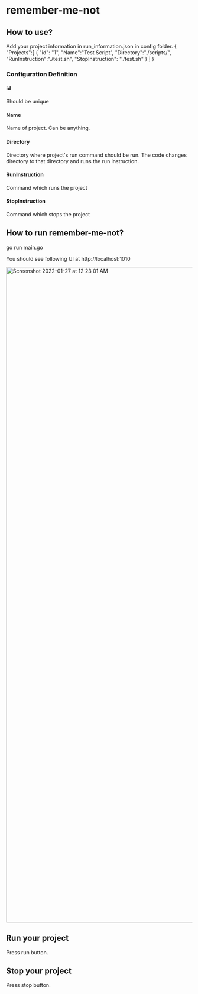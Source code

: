 # remember-me-not

## How to use?

Add your project information in run_information.json in config folder.
{
    "Projects":[
       {
          "id": "1",
          "Name":"Test Script",
          "Directory":"./scripts/",
          "RunInstruction":"./test.sh",
          "StopInstruction": "./test.sh"
       }
    ]
 }
 
 ### Configuration Definition
 
 #### id 
 
 Should be unique
 
 #### Name
 
 Name of project. Can be anything.
 
 #### Directory
 
 Directory where project's run command should be run. The code changes directory to that directory and runs the run instruction.
 
 #### RunInstruction
 
 Command which runs the project
 
  #### StopInstruction
 
 Command which stops the project

## How to run remember-me-not?

go run main.go 

You should see following UI at http://localhost:1010

<img width="1774" alt="Screenshot 2022-01-27 at 12 23 01 AM" src="https://user-images.githubusercontent.com/33624864/151227860-d19a4a4a-a708-432e-91d6-18bc6b8f380e.png">

## Run your project

Press run button.

## Stop your project

Press stop button.
